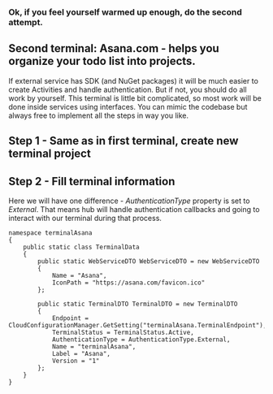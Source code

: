 
### Ok, if you feel yourself warmed up enough, do the second attempt. 
## Second terminal: Asana.com - helps you organize your todo list into projects.
If external service has SDK (and NuGet packages) it will be much easier to create Activities and handle authentication. But if not, you should do all work by yourself.
This terminal is little bit complicated, so most work will be done inside services using interfaces. You can mimic the codebase but always free to implement all the steps in way you like.

## Step 1 - Same as in first terminal, create new terminal project

## Step 2 - Fill terminal information
Here we will have one difference - *AuthenticationType* property is set to *External*. That means hub will handle authentication callbacks and going to interact with our terminal during that process.
 
    namespace terminalAsana
    {
        public static class TerminalData
        {
            public static WebServiceDTO WebServiceDTO = new WebServiceDTO
            {
                Name = "Asana",
                IconPath = "https://asana.com/favicon.ico"
            };

            public static TerminalDTO TerminalDTO = new TerminalDTO
            {
                Endpoint = CloudConfigurationManager.GetSetting("terminalAsana.TerminalEndpoint"),
                TerminalStatus = TerminalStatus.Active,
                AuthenticationType = AuthenticationType.External,
                Name = "terminalAsana",
                Label = "Asana",
                Version = "1"
            };
        }
    }

